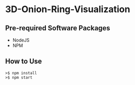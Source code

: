 # 3D-Onion-Ring-Visualization

## Pre-required Software Packages
- NodeJS
- NPM

## How to Use
~~~ Shell
>$ npm install
>$ npm start
~~~
